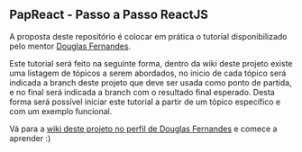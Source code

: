## PapReact - Passo a Passo ReactJS

A proposta deste repositório é colocar em prática o tutorial disponibilizado pelo mentor [Douglas Fernandes](https://github.com/douglasfernandesjr).

Este tutorial será feito na seguinte forma, dentro da wiki deste projeto existe uma listagem de tópicos a serem abordados, no inicio de cada tópico será indicada a branch deste projeto que deve ser usada como ponto de partida, e no final será indicada a branch com o resultado final esperado. Desta forma será possível iniciar este tutorial a partir de um tópico específico e com um exemplo funcional.

Vá para a [wiki deste projeto no perfil de Douglas Fernandes](https://github.com/douglasfernandesjr/papReact/wiki) e comece a aprender :)
